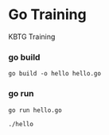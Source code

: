 # Go Training
KBTG Training

### go build
```
go build -o hello hello.go
```

### go run
```
go run hello.go
```

```
./hello
```

